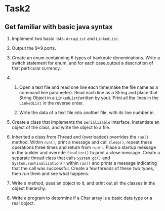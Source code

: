 # Task2

## Get familiar with basic java syntax

1. Implement two basic lists: `ArrayList` and `LinkedList`.

2. Output the 9*9 ports.

3. Create an enum containning 6 types of banknote denominations. Write a switch statement for enum, and for each case,output a description of that particular currency.

4. 1) Open a text file and read one line each time(make the file name as a command line parameter). Read each line as a String and place that String Object in a `LinkedList`(written by you). Print all the lines in the `LinkedList` in the reverse order.

   2) Write the data of a text file into another file, with its line number in.

5. Create a class that implements the `Serializable` interface. Instantiate an object of the class, and write the object to a file.

6. Inherited a class from Thread and (overloaded) overrides the `run()` method. Within `run()`, print a message and call `sleep()`, repeat these operations three times and return from `run()`. Place a startup message in the builder and override `finalize()` to print a close message. Create a separate thread class that calls `System.gc()` and `System.runFinalization()` within `run()` and prints a message indicating that the call was successful. Create a few threads of these two types, then run them and see what happens.

7. Write a method, pass an object to it, and print out all the classes in the object hierarchy.

8. Write a program to determine if a Char array is a basic data type or a real object.
